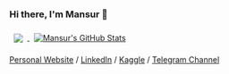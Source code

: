 ### Hi there, I'm Mansur 👋


<a href="https://github.com/nomomon">
  <img align="center" style="margin:0.5rem" src="https://github-readme-stats.vercel.app/api/top-langs/?username=nomomon&hide=html,css&lbg_color=fefefe&title_color=121212&text_color=353535&langs_count=3" />
</a>

<a href="https://github.com/nomomon">
  <img align="center" style="margin:0.5rem" src="https://github-readme-stats.vercel.app/api?username=nomomon&show_icons=true&line_height=27&count_private=true&bg_color=fefefe&title_color=121212&text_color=353535" alt="Mansur's GitHub Stats" />
</a>
  
[Personal Website](https://nomomon.github.io/) /
[LinkedIn](https://www.linkedin.com/in/nomomon) /
[Kaggle](https://www.kaggle.com/mononom) /
[Telegram Channel](https://t.me/pigeorge)
